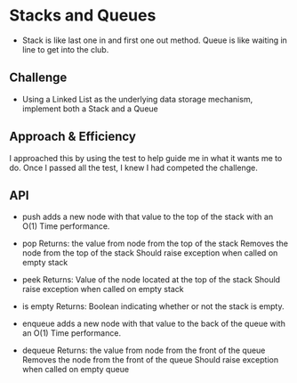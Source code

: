 # Stacks and Queues
<!-- Short summary or background information -->
- Stack is like last one in and first one out method. Queue is like waiting in line to get into the club.

## Challenge
<!-- Description of the challenge -->
- Using a Linked List as the underlying data storage mechanism, implement both a Stack and a Queue

## Approach & Efficiency
<!-- What approach did you take? Why? What is the Big O space/time for this approach? -->
I approached this by using the test to help guide me in what it wants me to do. Once I passed all the test, I knew I had competed the challenge.

## API
<!-- Description of each method publicly available to your Stack and Queue-->

- push
adds a new node with that value to the top of the stack with an O(1) Time performance.

- pop
Returns: the value from node from the top of the stack
Removes the node from the top of the stack
Should raise exception when called on empty stack

- peek
Returns: Value of the node located at the top of the stack
Should raise exception when called on empty stack

- is empty
Returns: Boolean indicating whether or not the stack is empty.

- enqueue
adds a new node with that value to the back of the queue with an O(1) Time performance.

- dequeue
Returns: the value from node from the front of the queue
Removes the node from the front of the queue
Should raise exception when called on empty queue
